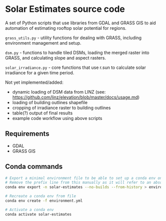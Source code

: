 # Solar Estimates source code

A set of Python scripts that use libraries from GDAL and GRASS GIS to aid automation of estimating rooftop solar potential for regions.

`grass_utils.py` - utility functions for dealing with GRASS, including environment management and setup.

`dsm.py` - functions to handle tiled DSMs, loading the merged raster into GRASS, and calculating slope and aspect rasters.

`solar_irradiance.py` - core functions that use r.sun to calculate solar irradiance for a given time period.

Not yet implemented/added:
- dynamic loading of DSM data from LINZ (see: https://github.com/linz/elevation/blob/master/docs/usage.md)
- loading of building outlines shapefile
- cropping of irradiance raster to building outlines
- table(?) output of final results
- example code workflow using above scripts

## Requirements
- GDAL
- GRASS GIS

## Conda commands
```bash
# Export a minimal environment file to be able to set up a conda env on other machines.
# Remove the prefix line from this manually as it will refer to an absolute path on local disk
conda env export -n solar-estimates --no-builds --from-history > environment.yml

# Recreate a conda env from file
conda env create -f environment.yml

# Activate a conda env
conda activate solar-estimates
```
